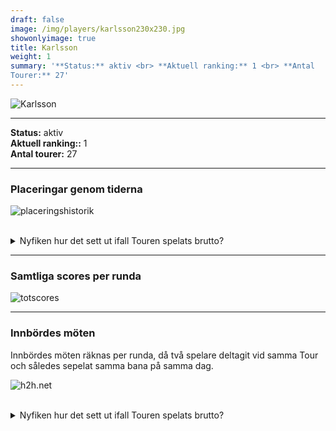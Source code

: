 ```yaml
---  
draft: false  
image: /img/players/karlsson230x230.jpg  
showonlyimage: true  
title: Karlsson  
weight: 1  
summary: '**Status:** aktiv <br> **Aktuell ranking:** 1 <br> **Antal
Tourer:** 27'  
---
```


![Karlsson](/img/players/karlsson230x230.jpg)

------------------------------------------------------------------------

**Status:** aktiv  
**Aktuell ranking::** 1  
**Antal tourer:** 27

------------------------------------------------------------------------

### Placeringar genom tiderna

![placeringshistorik](/playerstats/Karlsson.placing.net.png) <br><br>
<details> <summary>Nyfiken hur det sett ut ifall Touren spelats
brutto?</summary> <p>

![placeringshistorik](/playerstats/Karlsson.placing.gross.png) </p>
</details>

------------------------------------------------------------------------

### Samtliga scores per runda

![totscores](/playerstats/Karlsson.totscores.png)

------------------------------------------------------------------------

### Innbördes möten

Innbördes möten räknas per runda, då två spelare deltagit vid samma Tour
och således sepelat samma bana på samma dag.

![h2h.net](/playerstats/Karlsson.h2h.net.png) <br><br> <details>
<summary>Nyfiken hur det sett ut ifall Touren spelats brutto?</summary>
<p>

![h2h.gross](/playerstats/Karlsson.h2h.gross.png) </p> </details>
